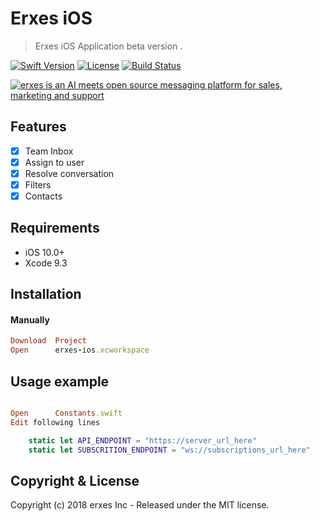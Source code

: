 # Erxes iOS
> Erxes iOS Application beta version .

[![Swift Version][swift-image]][swift-url]
[![License][license-image]][license-url]
[![Build Status][travis-image]][travis-url]


<a href="https://erxes.io" target="_blank"><img src="https://imgur.com/j1dxE7Y" alt="erxes is an AI meets open source messaging platform for sales, marketing and support "></a>


## Features

- [x] Team Inbox
- [x] Assign to user
- [x] Resolve conversation
- [x] Filters
- [x] Contacts

## Requirements

- iOS 10.0+
- Xcode 9.3

## Installation

#### Manually


```ruby
Download  Project
Open      erxes-ios.xcworkspace
``` 

## Usage example

```ruby

Open      Constants.swift
Edit following lines
``` 

```swift
    static let API_ENDPOINT = "https://server_url_here"
    static let SUBSCRITION_ENDPOINT = "ws://subscriptions_url_here"
```



## Copyright & License

Copyright (c) 2018 erxes Inc - Released under the MIT license.

[swift-image]:https://img.shields.io/badge/swift-4.0-green.svg
[swift-url]: https://swift.org/
[license-image]: https://img.shields.io/badge/License-MIT-blue.svg
[license-url]: LICENSE
[travis-image]: https://img.shields.io/travis/dbader/node-datadog-metrics/master.svg?style=flat-square
[travis-url]: https://travis-ci.org/dbader/node-datadog-metrics
[codebeat-image]: https://codebeat.co/badges/c19b47ea-2f9d-45df-8458-b2d952fe9dad
[codebeat-url]: https://codebeat.co/projects/github-com-vsouza-awesomeios-com
